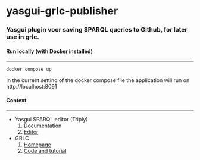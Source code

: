 # yasgui-grlc-publisher
### Yasgui plugin voor saving SPARQL queries to Github, for later use in grlc.

#### Run locally (with Docker installed)

---
    docker compose up

In the current setting of the docker compose file the application will run on http://localhost:8091

#### Context

---

- Yasgui SPARQL editor (Triply)
  1. [Documentation](https://triply.cc/docs/yasgui/)
  2. [Editor](https://yasgui.triply.cc/)
- GRLC
  1. [Homepage](https://grlc.io/)
  2. [Code and tutorial](https://github.com/CLARIAH/grlc/tree/dev#decorator-syntax)


